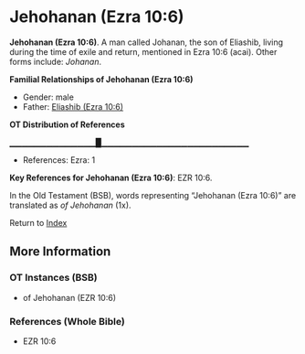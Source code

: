 # Jehohanan (Ezra 10:6)
**Jehohanan (Ezra 10:6)**. 
A man called Johanan, the son of Eliashib, living during the time of exile and return, mentioned in Ezra 10:6 (acai). 
Other forms include: 
*Johanan*. 




**Familial Relationships of Jehohanan (Ezra 10:6)**


* Gender: male
* Father: [Eliashib (Ezra 10:6)](Eliashib.3.md)


**OT Distribution of References**

▁▁▁▁▁▁▁▁▁▁▁▁▁▁█▁▁▁▁▁▁▁▁▁▁▁▁▁▁▁▁▁▁▁▁▁▁▁▁
* References: Ezra: 1



**Key References for Jehohanan (Ezra 10:6)**: 
EZR 10:6. 


In the Old Testament (BSB), words representing “Jehohanan (Ezra 10:6)” are translated as 
*of Jehohanan* (1x). 




Return to [Index](00-Index.md)

## More Information

### OT Instances (BSB)

* of Jehohanan (EZR 10:6)



### References (Whole Bible)

* EZR 10:6



